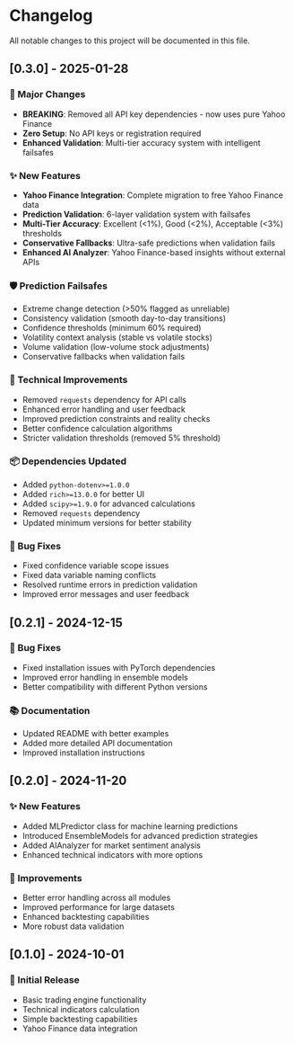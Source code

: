 # Changelog

All notable changes to this project will be documented in this file.

## [0.3.0] - 2025-01-28

### 🚀 Major Changes
- **BREAKING**: Removed all API key dependencies - now uses pure Yahoo Finance
- **Zero Setup**: No API keys or registration required
- **Enhanced Validation**: Multi-tier accuracy system with intelligent failsafes

### ✨ New Features
- **Yahoo Finance Integration**: Complete migration to free Yahoo Finance data
- **Prediction Validation**: 6-layer validation system with failsafes
- **Multi-Tier Accuracy**: Excellent (<1%), Good (<2%), Acceptable (<3%) thresholds
- **Conservative Fallbacks**: Ultra-safe predictions when validation fails
- **Enhanced AI Analyzer**: Yahoo Finance-based insights without external APIs

### 🛡️ Prediction Failsafes
- Extreme change detection (>50% flagged as unreliable)
- Consistency validation (smooth day-to-day transitions)
- Confidence thresholds (minimum 60% required)
- Volatility context analysis (stable vs volatile stocks)
- Volume validation (low-volume stock adjustments)
- Conservative fallbacks when validation fails

### 🔧 Technical Improvements
- Removed `requests` dependency for API calls
- Enhanced error handling and user feedback
- Improved prediction constraints and reality checks
- Better confidence calculation algorithms
- Stricter validation thresholds (removed 5% threshold)

### 📦 Dependencies Updated
- Added `python-dotenv>=1.0.0`
- Added `rich>=13.0.0` for better UI
- Added `scipy>=1.9.0` for advanced calculations
- Removed `requests` dependency
- Updated minimum versions for better stability

### 🐛 Bug Fixes
- Fixed confidence variable scope issues
- Fixed data variable naming conflicts
- Resolved runtime errors in prediction validation
- Improved error messages and user feedback

## [0.2.1] - 2024-12-15

### 🔧 Bug Fixes
- Fixed installation issues with PyTorch dependencies
- Improved error handling in ensemble models
- Better compatibility with different Python versions

### 📚 Documentation
- Updated README with better examples
- Added more detailed API documentation
- Improved installation instructions

## [0.2.0] - 2024-11-20

### ✨ New Features
- Added MLPredictor class for machine learning predictions
- Introduced EnsembleModels for advanced prediction strategies
- Added AIAnalyzer for market sentiment analysis
- Enhanced technical indicators with more options

### 🔧 Improvements
- Better error handling across all modules
- Improved performance for large datasets
- Enhanced backtesting capabilities
- More robust data validation

## [0.1.0] - 2024-10-01

### 🎉 Initial Release
- Basic trading engine functionality
- Technical indicators calculation
- Simple backtesting capabilities
- Yahoo Finance data integration